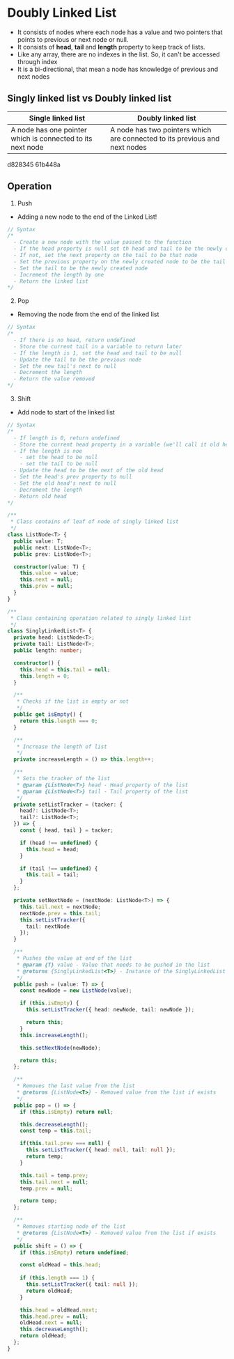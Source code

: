 # Doubly Linked List
- It consists of nodes where each node has a value and two pointers that points to previous or next node or null.
- It consists of **head**, **tail** and **length** property to keep track of lists.
- Like any array, there are no indexes in the list. So, it can't be accessed through index
- It is a bi-directional, that mean a node has knowledge of previous and next nodes

## Singly linked list vs Doubly linked list
| Single linked list | Doubly linked list |
| ------------------ | ----- |
| A node has one pointer which is connected to its next node | A node has two pointers which are connected to its previous and next nodes |

d828345
61b448a

## Operation
1. Push
- Adding a new node to the end of the Linked List!

```js
// Syntax
/*
  - Create a new node with the value passed to the function
  - If the head property is null set th head and tail to be the newly created node
  - If not, set the next property on the tail to be that node
  - Set the previous property on the newly created node to be the tail
  - Set the tail to be the newly created node
  - Increment the length by one
  - Return the linked list
*/
```

2. Pop
- Removing the node from the end of the linked list

```js
// Syntax
/*
  - If there is no head, return undefined
  - Store the current tail in a variable to return later
  - If the length is 1, set the head and tail to be null
  - Update the tail to be the previous node
  - Set the new tail's next to null
  - Decrement the length
  - Return the value removed
*/
```

3. Shift
- Add node to start of the linked list

```js
// Syntax
/*
  - If length is 0, return undefined
  - Store the current head property in a variable (we'll call it old head)
  - If the length is noe
    - set the head to be null
    - set the tail to be null
  - Update the head to be the next of the old head
  - Set the head's prev property to null
  - Set the old head's next to null
  - Decrement the length
  - Return old head
*/
```

```ts
/**
 * Class contains of leaf of node of singly linked list
 */
class ListNode<T> {
  public value: T;
  public next: ListNode<T>;
  public prev: ListNode<T>;

  constructor(value: T) {
    this.value = value;
    this.next = null;
    this.prev = null;
  }
}

/**
 * Class containing operation related to singly linked list
 */
class SinglyLinkedList<T> {
  private head: ListNode<T>;
  private tail: ListNode<T>;
  public length: number;

  constructor() {
    this.head = this.tail = null;
    this.length = 0;
  }

  /**
   * Checks if the list is empty or not
   */
  public get isEmpty() {
    return this.length === 0;
  }

  /**
   * Increase the length of list
   */
  private increaseLength = () => this.length++;

  /**
   * Sets the tracker of the list
   * @param {ListNode<T>} head - Head property of the list
   * @param {ListNode<T>} tail - Tail property of the list
   */
  private setListTracker = (tacker: {
    head?: ListNode<T>;
    tail?: ListNode<T>;
  }) => {
    const { head, tail } = tacker;

    if (head !== undefined) {
      this.head = head;
    }

    if (tail !== undefined) {
      this.tail = tail;
    }
  };

  private setNextNode = (nextNode: ListNode<T>) => {
    this.tail.next = nextNode;
    nextNode.prev = this.tail;
    this.setListTracker({
      tail: nextNode
    });
  }

  /**
   * Pushes the value at end of the list
   * @param {T} value - Value that needs to be pushed in the list
   * @returns {SinglyLinkedList<T>} - Instance of the SinglyLinkedList class
   */
  public push = (value: T) => {
    const newNode = new ListNode(value);

    if (this.isEmpty) {
      this.setListTracker({ head: newNode, tail: newNode });

      return this;
    }
    this.increaseLength();

    this.setNextNode(newNode);

    return this;
  };

  /**
   * Removes the last value from the list
   * @returns {ListNode<T>} - Removed value from the list if exists
   */
  public pop = () => {
    if (this.isEmpty) return null;

    this.decreaseLength();
    const temp = this.tail;

    if(this.tail.prev === null) {
      this.setListTracker({ head: null, tail: null });
      return temp;
    }

    this.tail = temp.prev;
    this.tail.next = null;
    temp.prev = null;

    return temp;
  };

  /**
   * Removes starting node of the list
   * @returns {ListNode<T>} - Removed value from the list if exists
   */
  public shift = () => {
    if (this.isEmpty) return undefined;

    const oldHead = this.head;
    
    if (this.length === 1) {
      this.setListTracker({ tail: null });
      return oldHead;
    }

    this.head = oldHead.next;
    this.head.prev = null;
    oldHead.next = null;
    this.decreaseLength();
    return oldHead;
  };
}

```